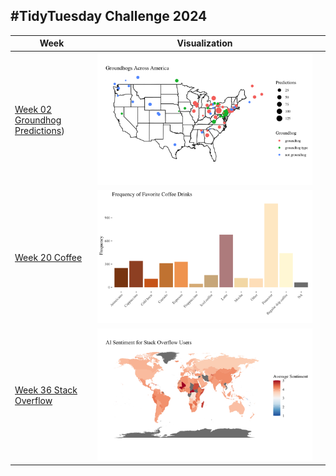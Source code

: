 ## #TidyTuesday Challenge 2024

| Week | Visualization | |
|-----------------|---------|--|
| [Week 02 Groundhog Predictions](https://github.com/jazelle-saligumba/TidyTuesdays/blob/main/2024/week_02_groundhog_predictions.qmd)) | ![](https://github.com/jazelle-saligumba/TidyTuesdays/blob/main/Visualizations/week_02_groundhog.png) |
| [Week 20 Coffee](https://github.com/jazelle-saligumba/TidyTuesdays/blob/main/2024/week_20_coffee.Rmd) | ![](https://github.com/jazelle-saligumba/TidyTuesdays/blob/main/Visualizations/week_20_coffee.png) |
| [Week 36 Stack Overflow](https://github.com/jazelle-saligumba/TidyTuesdays/blob/main/2024/week_36_stackoverflow.Rmd) | ![](https://github.com/jazelle-saligumba/TidyTuesdays/blob/main/Visualizations/week_36_world.png) |

